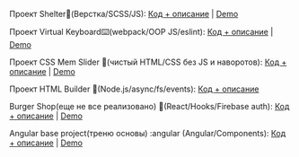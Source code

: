 Проект Shelter🐶(Верстка/SCSS/JS): [Код + описание](https://github.com/shmykovandrey/shelter) | [Demo](https://shmykovandrey.github.io/shelter/shelter/pages/main/) 

Проект Virtual Keyboard⌨️(webpack/OOP JS/eslint): [Код + описание](https://github.com/shmykovandrey/virtual-keyboard) | [Demo](https://shmykovandrey.github.io/virtual-keyboard/)

Проект CSS Mem Slider 🐸(чистый HTML/CSS без JS и наворотов): [Код + описание](https://github.com/shmykovandrey/cssMemSlider) | [Demo](https://shmykovandrey.github.io/cssMemSlider/cssMemSlider/)

Проект HTML Builder 📁(Node.js/async/fs/events): [Код + описание](https://github.com/shmykovandrey/HTML-builder)

Burger Shop(еще не все реализовано) 🍔(React/Hooks/Firebase auth): [Код + описание](https://github.com/shmykovandrey/burger-shop/tree/dev) | [Demo](https://shmykovandrey.github.io/burger-shop/)

Angular base project(треню основы) :angular (Angular/Components): [Код + описание](https://github.com/shmykovandrey/burger-shop/tree/dev) | [Demo](https://shmykovandrey.github.io/burger-shop/)

